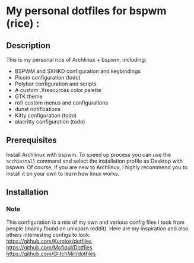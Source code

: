 # My personal dotfiles for bspwm (rice) : 


## Description
This is my personal rice of Archlinux + bspwm, including:

- BSPWM and SXHKD configuration and keybindings
- Picom configuration (todo)
- Polybar configuration and scripts
- A custom .Xresources color palette
- GTK theme
- rofi custom menus and configurations
- dunst notifications
- Kitty configuration (todo)
- alacritty configuration (todo)

## Prerequisites

Install Archlinux with bspwm.
To speed up process you can use the `archinstall` command and select the installation profile as Desktop with bspwm.
Of course, if you are new to Archlinux, i highly recommend you to install it on your own to learn how linux works.

## Installation


### Note
This configuration is a mix of my own and various config files I took from people (mainly found on unixporn reddit).
Here are my inspiration and also others interresting configs to look:<br>
https://github.com/Kurolox/dotfiles<br>
https://github.com/Mofiqul/Dotfiles<br>
https://github.com/GlitchMill/dotfiles